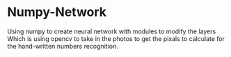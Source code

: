 # Numpy-Network
Using numpy to create neural network with modules to modify the layers 
Which is using opencv to take in the photos to get the pixals to calculate for the hand-written numbers recognition. 


